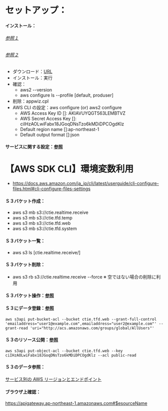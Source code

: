 # セットアップ：
#### インストール：
###### [参照１](https://docs.aws.amazon.com/ja_jp/cli/latest/userguide/cli-chap-welcome.html)

###### [参照２](https://docs.aws.amazon.com/ja_jp/cli/latest/userguide/install-cliv2.html)


* ダウンロード：[URL](https://d1vvhvl2y92vvt.cloudfront.net/AWSCLIV2.msi)
* インストール：実行
* 確認：
   * aws2 --version
   * aws configure ls --profile [default, produser]
* 削除：appwiz.cpl
* AWS CLI の設定：aws configure (or) aws2 configure
   * AWS Access Key ID []: AKIAVUYQGT563LEMBTVZ
   * AWS Secret Access Key []: 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
   * Default region name []:ap-northeast-1
   * Default output format []:json

#### サービスに関する設定：[参照](https://docs.aws.amazon.com/ja_jp/cli/latest/userguide/cli-configure-files.html#cli-configure-files-global)

# 【AWS SDK CLI】環境変数利用

* https://docs.aws.amazon.com/ja_jp/cli/latest/userguide/cli-configure-files.html#cli-configure-files-settings


#### Ｓ３バケット作成：
* aws s3 mb s3://ctie.realtime.receive
* aws s3 mb s3://ctie.tfd.temp
* aws s3 mb s3://ctie.tfd.web
* aws s3 mb s3://ctie.tfd.system


#### Ｓ３バケット一覧：
* aws s3 ls [ctie.realtime.receive/]

#### Ｓ３バケット削除：
* aws s3 rb s3://ctie.realtime.receive --force
※ 空ではない場合の削除に利用

#### Ｓ３バケット操作：[参照](https://github.com/awsdocs/aws-doc-sdk-examples/tree/master/javascript/example_code/s3)


#### Ｓ３にデータ登録：[参照](https://docs.aws.amazon.com/cli/latest/reference/s3/cp.html)

```
aws s3api put-bucket-acl --bucket ctie.tfd.web --grant-full-control 'emailaddress="user1@example.com",emailaddress="user2@example.com"' --grant-read 'uri="http://acs.amazonaws.com/groups/global/AllUsers"'
```



#### Ｓ３のリソース公開：[参照](https://docs.aws.amazon.com/ja_jp/cli/latest/userguide/cli-services-s3-commands.html)

```
aws s3api put-object-acl --bucket ctie.tfd.web --key ciIHzAOLwiFabx18JGoqDNsTzo6kMDiDPCOgdKlz --acl public-read
```

#### Ｓ３のデータ参照：
[サービス別の AWS リージョンとエンドポイント](https://docs.aws.amazon.com/ja_jp/general/latest/gr/rande.html#endpoint-tables)


#### ブラウザ上確認：
https://apigateway.ap-northeast-1.amazonaws.com#$esourceName